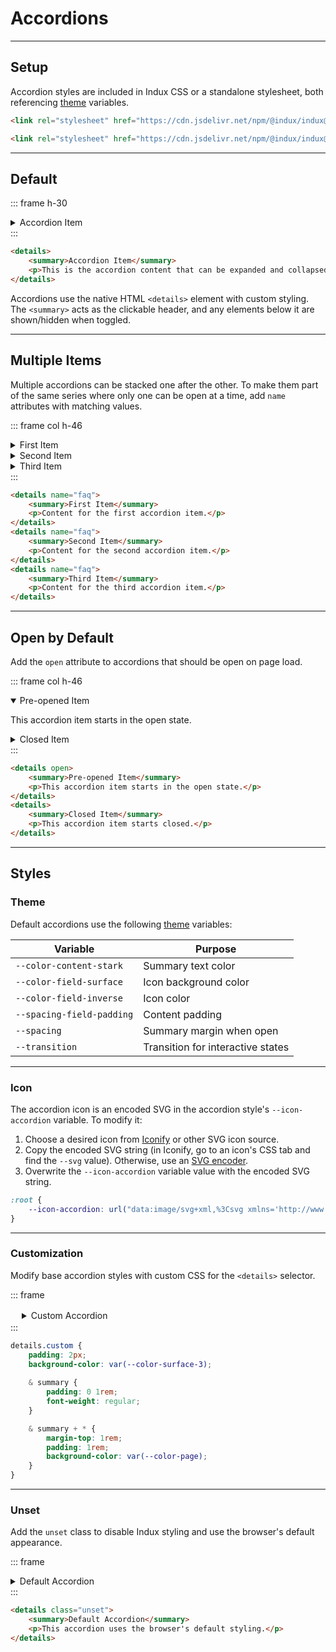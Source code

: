 # Accordions

---

## Setup

Accordion styles are included in Indux CSS or a standalone stylesheet, both referencing [theme](/styles/theme) variables.

<x-code-group copy>

```html "Indux CSS"
<link rel="stylesheet" href="https://cdn.jsdelivr.net/npm/@indux/indux@latest/dist/indux.css" />
```

```html "Standalone"
<link rel="stylesheet" href="https://cdn.jsdelivr.net/npm/@indux/indux@latest/dist/indux.accordion.css" />
```

</x-code-group>

---

## Default

::: frame h-30
<details>
    <summary>Accordion Item</summary>
    <p>This is the accordion content that can be expanded and collapsed by clicking the summary.</p>
</details>
:::

```html copy
<details>
    <summary>Accordion Item</summary>
    <p>This is the accordion content that can be expanded and collapsed by clicking the summary.</p>
</details>
```

Accordions use the native HTML `<details>` element with custom styling. The `<summary>` acts as the clickable header, and any elements below it are shown/hidden when toggled.

---

## Multiple Items

Multiple accordions can be stacked one after the other. To make them part of the same series where only one can be open at a time, add `name` attributes with matching values.

::: frame col h-46
<details name="faq">
    <summary>First Item</summary>
    <p>Content for the first accordion item.</p>
</details>
<details name="faq">
    <summary>Second Item</summary>
    <p>Content for the second accordion item.</p>
</details>
<details name="faq">
    <summary>Third Item</summary>
    <p>Content for the third accordion item.</p>
</details>
:::

```html copy numbers
<details name="faq">
    <summary>First Item</summary>
    <p>Content for the first accordion item.</p>
</details>
<details name="faq">
    <summary>Second Item</summary>
    <p>Content for the second accordion item.</p>
</details>
<details name="faq">
    <summary>Third Item</summary>
    <p>Content for the third accordion item.</p>
</details>
```

---

## Open by Default

Add the `open` attribute to accordions that should be open on page load.

::: frame col h-46
<details open>
    <summary>Pre-opened Item</summary>
    <p>This accordion item starts in the open state.</p>
</details>
<details>
    <summary>Closed Item</summary>
    <p>This accordion item starts closed.</p>
</details>
:::

```html copy numbers
<details open>
    <summary>Pre-opened Item</summary>
    <p>This accordion item starts in the open state.</p>
</details>
<details>
    <summary>Closed Item</summary>
    <p>This accordion item starts closed.</p>
</details>
```

---

## Styles

### Theme

Default accordions use the following [theme](/styles/theme) variables:

| Variable | Purpose |
|----------|---------|
| `--color-content-stark` | Summary text color |
| `--color-field-surface` | Icon background color |
| `--color-field-inverse` | Icon color |
| `--spacing-field-padding` | Content padding |
| `--spacing` | Summary margin when open |
| `--transition` | Transition for interactive states |

---

### Icon

The accordion icon is an encoded SVG in the accordion style's `--icon-accordion` variable. To modify it:

1. Choose a desired icon from <a href="https://icon-sets.iconify.design/" target="_blank" rel="noopener">Iconify</a> or other SVG icon source.
2. Copy the encoded SVG string (in Iconify, go to an icon's CSS tab and find the <code>--svg</code> value). Otherwise, use an <a href="https://yoksel.github.io/url-encoder/" target="_blank" rel="noopener">SVG encoder</a>.
3. Overwrite the `--icon-accordion` variable value with the encoded SVG string.

```css "Default chevron icon" copy
:root {
    --icon-accordion: url("data:image/svg+xml,%3Csvg xmlns='http://www.w3.org/2000/svg' width='1em' height='1em' viewBox='0 0 256 256'%3E%3Cpath fill='%23000' d='m184.49 136.49l-80 80a12 12 0 0 1-17-17L159 128L87.51 56.49a12 12 0 1 1 17-17l80 80a12 12 0 0 1-.02 17'/%3E%3C/svg%3E")
}
```

---

### Customization

Modify base accordion styles with custom CSS for the `<details>` selector.

::: frame
<style>
details.custom {
    padding: 2px;
    background-color: var(--color-surface-3);
    
    & summary {
        padding: 0 1rem;
        font-weight: regular;
    }

    & summary + * {
        margin-top: 1rem;
        padding: 1rem;
        background-color: var(--color-page);
    }
}
</style>

<details class="custom">
    <summary>Custom Accordion</summary>
    <p>This is an accordion with custom styles.</p>
</details>
:::

```css copy
details.custom {
    padding: 2px;
    background-color: var(--color-surface-3);
    
    & summary {
        padding: 0 1rem;
        font-weight: regular;
    }

    & summary + * {
        margin-top: 1rem;
        padding: 1rem;
        background-color: var(--color-page);
    }
}
```

---

### Unset

Add the `unset` class to disable Indux styling and use the browser's default appearance.

::: frame
<details class="unset">
    <summary>Default Accordion</summary>
    <p>This accordion uses the browser's default styling.</p>
</details>
:::

```html copy
<details class="unset">
    <summary>Default Accordion</summary>
    <p>This accordion uses the browser's default styling.</p>
</details>
```
